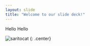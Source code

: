 ```yaml
---
layout: slide
title: "Welcome to our slide deck!"
---
```


Hello Hello 

![saritocat](https://octodex.github.com/images/saritocat.png)
{: .center}
